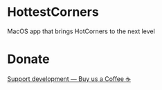 # HottestCorners
MacOS app that brings HotCorners to the next level

# Donate
[Support development — Buy us a Coffee ☕](https://www.buymeacoffee.com/hottestcorners)

